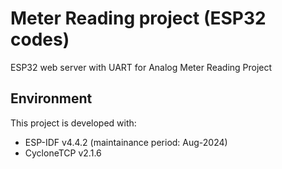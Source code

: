 # Meter Reading project (ESP32 codes)
ESP32 web server with UART for Analog Meter Reading Project

## Environment
This project is developed with:
  * ESP-IDF v4.4.2 (maintainance period: Aug-2024)
  * CycloneTCP v2.1.6
